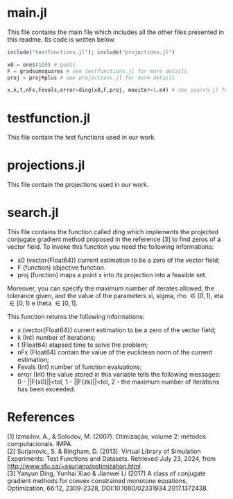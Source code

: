 # main.jl
This file contains the main file which includes all the other files presented in this readme. Its code is written below.

```julia
include("testfunctions.jl"); include("projections.jl")

x0 = ones(100) # guess
F = gradsumsquares # see testfunctions.jl for more details
proj = projRplus # see projections.jl for more details

x,k,t,nFx,Fevals,error=ding(x0,F,proj, maxiter=1.e4) # see search.jl for more details
```
# testfunction.jl
This file contain the test functions used in our work.

# projections.jl
This file contain the projections used in our work.

# search.jl
This file contains the function called ding which implements the projected conjugate gradient method proposed in the reference [3] to find zeros of a vector field. To invoke this function you need the following informations:

- x0 (vector{Float64}) current estimation to be a zero of the vector field;
- F (function) objective function.
- proj (function) maps a point x into its projection into a feasible set.

Moreover, you can specify the maximum number of iterates allowed, the tolerance given, and the value of the parameters xi, sigma, rho $\in (0,1)$, eta $\in [0,1)$ e theta $\in [0,1]$.

This function returns the following informations:

- x (vector{Float64}) current estimation to be a zero of the vector field;
- k (Int) number of iterations;
- t (Float64) elapsed time to solve the problem;
- nFx (Float64) contain the value of the euclidean norm of the current estimation;
- Fevals (Int) number of function evaluations;
- error (Int) the value stored in this variable tells the following messages: 0 - ||F(x0)||<tol, 1 - ||F(zk)||<tol, 2 - the maximum number of iterations has been exceeded.

# References 
[1] Izmailov, A., & Solodov, M. (2007). Otimização, volume 2: métodos computacionais. IMPA.   
[2] Surjanovic, S. & Bingham, D. (2013). Virtual Library of Simulation Experiments: Test Functions and Datasets. Retrieved July 23, 2024, from http://www.sfu.ca/~ssurjano/optimization.html.  
[3] Yanyun Ding, Yunhai Xiao & Jianwei Li (2017) A class of conjugate gradient methods for convex constrained monotone equations, Optimization, 66:12, 2309-2328, DOI:10.1080/02331934.2017.1372438.  


